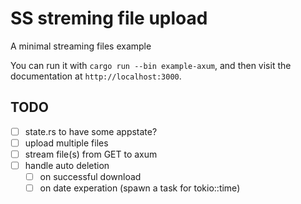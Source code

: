 # SS streming file upload

A minimal streaming files example

You can run it with `cargo run --bin example-axum`, and then visit the documentation at `http://localhost:3000`.

## TODO

- [ ] state.rs to have some appstate?
- [ ] upload multiple files
- [ ] stream file(s) from GET to axum
- [ ] handle auto deletion
   - [ ] on successful download
   - [ ] on date experation (spawn a task for tokio::time)
